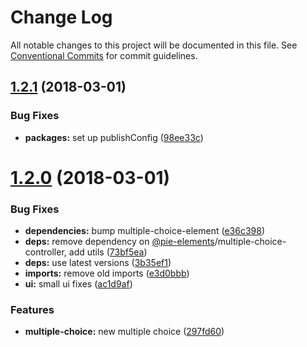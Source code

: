 # Change Log

All notable changes to this project will be documented in this file.
See [Conventional Commits](https://conventionalcommits.org) for commit guidelines.

<a name="1.2.1"></a>
## [1.2.1](https://github.com/corespring/corespring-pie/compare/v1.2.0...v1.2.1) (2018-03-01)


### Bug Fixes

* **packages:** set up publishConfig ([98ee33c](https://github.com/corespring/corespring-pie/commit/98ee33c))




<a name="1.2.0"></a>
# [1.2.0](https://github.com/corespring/corespring-pie/compare/v1.1.1...v1.2.0) (2018-03-01)


### Bug Fixes

* **dependencies:** bump multiple-choice-element ([e36c398](https://github.com/corespring/corespring-pie/commit/e36c398))
* **deps:** remove dependency on [@pie-elements](https://github.com/pie-elements)/multiple-choice-controller, add utils ([73bf5ea](https://github.com/corespring/corespring-pie/commit/73bf5ea))
* **deps:** use latest versions ([3b35ef1](https://github.com/corespring/corespring-pie/commit/3b35ef1))
* **imports:** remove old imports ([e3d0bbb](https://github.com/corespring/corespring-pie/commit/e3d0bbb))
* **ui:** small ui fixes ([ac1d9af](https://github.com/corespring/corespring-pie/commit/ac1d9af))


### Features

* **multiple-choice:** new multiple choice ([297fd60](https://github.com/corespring/corespring-pie/commit/297fd60))
